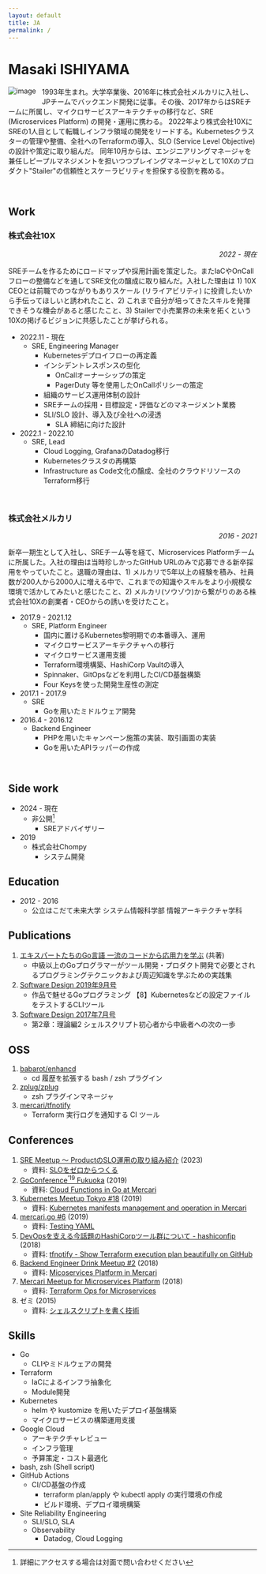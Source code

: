 ```yaml
---
layout: default
title: JA
permalink: /
---
```


# Masaki ISHIYAMA

<img align="left" src="https://www.gravatar.com/avatar/8238c3c0be55b887aa9d6d59bfefa504" alt="image" style="margin-bottom: 12px; margin-right: 12px;"/>

1993年生まれ。大学卒業後、2016年に株式会社メルカリに入社し、JPチームでバックエンド開発に従事。その後、2017年からはSREチームに所属し、マイクロサービスアーキテクチャの移行など、SRE (Microservices Platform) の開発・運用に携わる。
2022年より株式会社10XにSREの1人目として転職しインフラ領域の開発をリードする。Kubernetesクラスターの管理や整備、全社へのTerraformの導入、SLO (Service Level Objective) の設計や策定に取り組んだ。
同年10月からは、エンジニアリングマネージャを兼任しピープルマネジメントを担いつつプレイングマネージャとして10Xのプロダクト"Stailer"の信頼性とスケーラビリティを担保する役割を務める。

<br>

## Work

### 株式会社10X

<p align="right"><i>2022 - 現在</i></p>

SREチームを作るためにロードマップや採用計画を策定した。またIaCやOnCallフローの整備などを通してSRE文化の醸成に取り組んだ。入社した理由は 1) 10X CEOとは前職でのつながりもありスケール (リライアビリティ) に投資したいから手伝ってほしいと誘われたこと、2) これまで自分が培ってきたスキルを発揮できそうな機会があると感じたこと、3) Stailerで小売業界の未来を拓くという10Xの掲げるビジョンに共感したことが挙げられる。

- 2022.11 - 現在
    - SRE, Engineering Manager
        - Kubernetesデプロイフローの再定義
        - インシデントレスポンスの型化
            - OnCallオーナーシップの策定
            - PagerDuty 等を使用したOnCallポリシーの策定
        - 組織のサービス運用体制の設計
        - SREチームの採用・目標設定・評価などのマネージメント業務
        - SLI/SLO 設計、導入及び全社への浸透
            - SLA 締結に向けた設計
- 2022.1 - 2022.10
    - SRE, Lead
        - Cloud Logging, GrafanaのDatadog移行
        - Kubernetesクラスタの再構築
        - Infrastructure as Code文化の醸成、全社のクラウドリソースのTerraform移行

<br>

### 株式会社メルカリ

<p align="right"><i>2016 - 2021</i></p>

新卒一期生として入社し、SREチーム等を経て、Microservices Platformチームに所属した。入社の理由は当時珍しかったGitHub URLのみで応募できる新卒採用をやっていたこと。退職の理由は、1) メルカリで5年以上の経験を積み、社員数が200人から2000人に増える中で、これまでの知識やスキルをより小規模な環境で活かしてみたいと感じたこと、2) メルカリ(ソウゾウ)から繋がりのある株式会社10Xの創業者・CEOからの誘いを受けたこと。

- 2017.9 - 2021.12
    - SRE, Platform Engineer
        - 国内に置けるKubernetes黎明期での本番導入、運用
        - マイクロサービスアーキテクチャへの移行
        - マイクロサービス運用支援
        - Terraform環境構築、HashiCorp Vaultの導入
        - Spinnaker、GitOpsなどを利用したCI/CD基盤構築
        - Four Keysを使った開発生産性の測定
- 2017.1 - 2017.9
    - SRE
        - Goを用いたミドルウェア開発
- 2016.4 - 2016.12
  - Backend Engineer
    - PHPを用いたキャンペーン施策の実装、取引画面の実装
    - Goを用いたAPIラッパーの作成

<br>

## Side work

- 2024 - 現在
    - 非公開[^sw1]
        - SREアドバイザリー
- 2019
    - 株式会社Chompy
        - システム開発

[^sw1]: 詳細にアクセスする場合は対面で問い合わせください

## Education

- 2012 - 2016
    - 公立はこだて未来大学 システム情報科学部 情報アーキテクチャ学科

<!--
    - プロジェクト学習
        - [公立はこだて未来大学 2015 年度 システム情報科学実習 グループ報告書](https://www.fun.ac.jp/~sisp/old_report/2014/05/document05_A.pdf)
        - [函館-空カメラ・海カメラ・山カメラ(空編)〜番組制作とツール開発〜](https://www.fun.ac.jp/~sisp/old_report/2014/05/poster05_01.pdf)
    - 論文
        - 小型漁船における自動操舵に起因した海難防止システムの開発 平成27年度公立はこだて未来大学卒業論文
        - 小型漁船における自動操舵に起因した海難防止システムの開発 情報処理北海道シンポジウム2015講演論文集，pp.105-108，2015.10
-->

## Publications

1. [エキスパートたちのGo言語 一流のコードから応用力を学ぶ](https://gihyo.jp/book/2022/978-4-297-12519-6) (共著)
    - 中級以上のGoプログラマーがツール開発・プロダクト開発で必要とされるプログラミングテクニックおよび周辺知識を学ぶための実践集
1. [Software Design 2019年9月号](https://tellme.tokyo/post/2019/08/27/sd1909/)
    - 作品で魅せるGoプログラミング 【8】Kubernetesなどの設定ファイルをテストするCLIツール
1. [Software Design 2017年7月号](https://tellme.tokyo/post/2017/08/05/sd1707/)
    - 第2章：理論編2 シェルスクリプト初心者から中級者への次の一歩

## OSS

<!-- [![](https://img.shields.io/github/stars/babarot)](https://github.com/babarot) -->
<!-- ![](https://img.shields.io/github/stars/babarot/enhancd?style=flat&labelColor=777777&color=dcdcdc) -->

1. [babarot/enhancd](https://github.com/babarot/enhancd)
    - cd 履歴を拡張する bash / zsh プラグイン
1. [zplug/zplug](https://github.com/zplug/zplug)
    - zsh プラグインマネージャ
1. [mercari/tfnotify](https://github.com/mercari/tfnotify)
    - Terraform 実行ログを通知する CI ツール

## Conferences

1. [SRE Meetup 〜 ProductのSLO運用の取り組み紹介](https://10x.connpass.com/event/287854/) (2023)
    - 資料: [SLOをゼロからつくる](https://speakerdeck.com/babarot/brand-new-slo-at-10x)
1. [GoConference<sup>’19</sup> Fukuoka](https://fukuoka.gocon.jp/ja/schedule/) (2019)
    - 資料: [Cloud Functions in Go at Mercari](https://speakerdeck.com/babarot/cloud-functions-in-go-at-mercari)
1. [Kubernetes Meetup Tokyo #18](https://k8sjp.connpass.com/event/124114/) (2019)
    - 資料: [Kubernetes manifests management and operation in Mercari](https://speakerdeck.com/babarot/kubernetes-manifests-management-and-operation-in-mercari)
1. [mercari.go #6](https://mercari.connpass.com/event/118695/) (2019)
    - 資料: [Testing YAML](https://speakerdeck.com/babarot/testing-with-yaml)
1. [DevOpsを支える今話題のHashiCorpツール群について - hashiconfjp](https://hashicorp.connpass.com/event/98386/) (2018)
    - 資料: [tfnotify - Show Terraform execution plan beautifully on GitHub](https://speakerdeck.com/babarot/tfnotify-show-terraform-execution-plan-beautifully-on-github)
1. [Backend Engineer Drink Meetup #2](https://mercari.connpass.com/event/94466/) (2018)
    - 資料: [Micoservices Platform in Mercari](https://speakerdeck.com/babarot/micoservices-platform-in-mercari)
1. [Mercari Meetup for Microservices Platform](https://mercari.connpass.com/event/92168/) (2018)
    - 資料: [Terraform Ops for Microservices](https://speakerdeck.com/babarot/terraform-ops-for-microservices)
1. ゼミ (2015)
    - 資料: [シェルスクリプトを書く技術](https://speakerdeck.com/babarot/sierusukuriputowoshu-kuji-shu)

<!--

## Media Presentations / メディア掲載

- WEB記事
    - [メルカリ新卒エンジニアはSREもサポートも経験する！ BABAROT Hiraku インタビュー｜ハイクラス転職・求人情報サイト AMBI（アンビ）](https://en-ambi.com/itcontents/entry/2016/11/08/110000/)
    - [【10X社員に10の質問】Site Reliability Engineer @babarot｜株式会社10X](https://10x.co.jp/blog/10xblog/10x10q-babarot)
- Podcast
    - [#211 一人目SREが10Xでやりたいこと (with @b4b4r07)](https://open.spotify.com/episode/368dieIZeYabeHAw2fH0Y7)
    - [#27 30分でわかる10X SREチームの全貌](https://open.spotify.com/episode/45KzMqM8i4SxrlYbbtx8RV)

-->

## Skills

<!--
一番得意とすることは、Kubernetesを利用した開発や運用、またはインフラリソースのTerraform設計・管理・運用、及びTerraformモジュール開発です。Public CloudとしてはGoogle Cloud (旧GCP) の経験があります。前職も現職でもGoogle Cloudをつかった開発を行っており通算7年ほどの経験があります。また、得意な言語はGoです。これはインフラ領域ではミドルウェアの開発やエコシステムの実装にGoが使われることが多いためです。一方で、Goを使ったチームでのAPI開発やアプリケーション開発の経験はあまりありません。

これまで、Terraformを安全に実行する仕組みやKubernetesマニフェストのapply、アプリケーションのデプロイなど、小規模から大規模にわたるCI/CD設計、開発および運用の経験があります。GitHub Actionsを使ったものからSpinnaker、Argo CDのような専用ツールまであります。

10XではEMとしてピープルマネジメントや評価制度 (Engineering Ladder) の設計に関わったりSLA締結に向けて全社を巻き込んだSLI/SLO設計に関わるなどIC以外の経験も積んできました。
-->

- Go
    - CLIやミドルウェアの開発
- Terraform
    - IaCによるインフラ抽象化
    - Module開発
- Kubernetes
    - helm や kustomize を用いたデプロイ基盤構築
    - マイクロサービスの構築運用支援
- Google Cloud
    - アーキテクチャレビュー
    - インフラ管理
    - 予算策定・コスト最適化
- bash, zsh (Shell script)
- GitHub Actions
    - CI/CD基盤の作成
        - terraform plan/apply や kubectl apply の実行環境の作成
        - ビルド環境、デプロイ環境構築
- Site Reliability Engineering
    - SLI/SLO, SLA
    - Observability
        - Datadog, Cloud Logging
